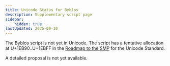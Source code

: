```yaml
---
title: Unicode Status for Byblos
description: Supplementary script page
sidebar:
    hidden: true
lastUpdated: 2025-09-10
---
```


The Byblos script is not yet in Unicode. The script has a tentative allocation at U+1EB90..U+1EBFF in the [Roadmap to the SMP](http://www.unicode.org/roadmaps/smp/) for the Unicode Standard.

[comment]: # (end of intro)

[comment]: # (start of blocks)



[comment]: # (end of blocks)

[comment]: # (start of chars)



[comment]: # (end of chars)

[comment]: # (start of rest)

A detailed proposal is not yet available.
